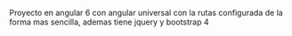 Proyecto en angular 6 con angular universal con la rutas configurada de la forma mas sencilla, ademas tiene jquery y bootstrap 4